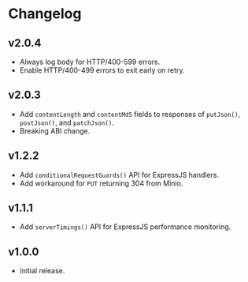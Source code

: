 # Changelog
## v2.0.4
- Always log body for HTTP/400-599 errors.
- Enable HTTP/400-499 errors to exit early on retry.

## v2.0.3
- Add `contentLength` and `contentMd5` fields to responses of `putJson()`,
  `postJson()`, and `patchJson()`.
- Breaking ABI change.

## v1.2.2
- Add `conditionalRequestGuards()` API for ExpressJS handlers.
- Add workaround for `PUT` returning 304 from Minio.

## v1.1.1
- Add `serverTimings()` API for ExpressJS performance monitoring.

## v1.0.0
- Initial release.
